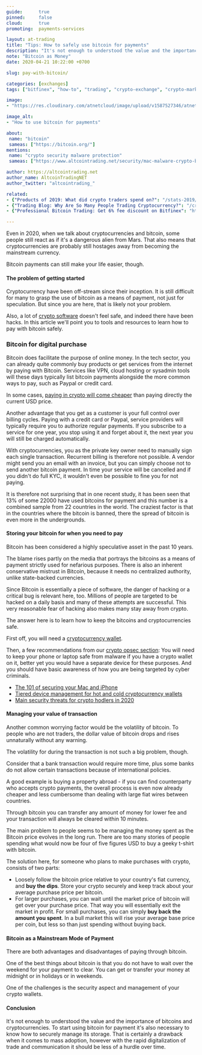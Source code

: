 ```yaml
---
guide:      true
pinned:     false
cloud:      true
promoting:  payments-services

layout: at-trading
title: "Tips: How to safely use bitcoin for payments"
description: "It's not enough to understood the value and the importance of bitcoins and cryptocurrencies. To start using bitcoin for payment it's also necessary to know how to securely manage its storage."
note: "Bitcoin as Money"
date: 2020-04-21 10:22:00 +0700

slug: pay-with-bitcoin/

categories: [exchanges]
tags: ["bitfinex", "how-to", "trading", "crypto-exchange", "crypto-market", "security"]

image:
- "https://res.cloudinary.com/atnetcloud/image/upload/v1587527346/atnet/blog_trading/pay-with-btc_ku4see.jpg"

image_alt:
- "How to use bitcoin for payments"

about:
 name: "bitcoin"
 sameas: ["https://bitcoin.org/"]
mentions:
 name: "crypto security malware protection"
 sameas: ["https://www.altcointrading.net/security/mac-malware-crypto-basic-protection/"]

author: https://altcointrading.net
author_name: AltcoinTradingNET
author_twitter: "altcointrading_"

related:
- {"Products of 2019: What did crypto traders spend on?": "/stats-2019/"}
- {"Trading Blog: Why Are So Many People Trading Cryptocurrency?": "/crypto-trading-growth/"}
- {"Professional Bitcoin Trading: Get 6% fee discount on Bitfinex": "http://bit.ly/the-cat-mouse-game"}

---
```


Even in 2020, when we talk about cryptocurrencies and bitcoin, some people still react as if it's a dangerous alien from Mars. That also means that cryptocurrencies are probably still hostages away from becoming the mainstream currency.

Bitcoin payments can still make your life easier, though.

#### The problem of getting started

Cryptocurrency have been off-stream since their inception. It is still difficult for many to grasp the use of bitcoin as a means of payment, not just for speculation. But since you are here, that is likely not your problem.

Also, a lot of [crypto software](https://crypto-profit.io/) doesn't feel safe, and indeed there have been hacks. In this article we'll point you to tools and resources to learn how to pay with bitcoin safely.

### Bitcoin for digital purchase

Bitcoin does facilitate the purpose of online money. In the tech sector, you can already quite commonly buy products or get services from the internet by paying with Bitcoin. Services like VPN, cloud hosting or sysadmin tools will these days typically list bitcoin payments alongside the more common ways to pay, such as Paypal or credit card.

In some cases, [paying in crypto will come cheaper](http://bit.ly/39Uy3Th) than paying directly the current USD price.

Another advantage that you get as a customer is your full control over billing cycles. Paying with a credit card or Paypal, service providers will typically require you to authorize regular payments. If you subscribe to a service for one year, you stop using it and forget about it, the next year you will still be charged automatically.

With cryptocurrencies, you as the private key owner need to manually sign each single transaction. Recurrent billing is therefore not possible. A vendor might send you an email with an invoice, but you can simply choose not to send another bitcoin payment. In time your service will be cancelled and if you didn't do full KYC, it wouldn't even be possible to fine you for not paying.

It is therefore not surprising that in one recent study, it has been seen that 13% of some 22000 have used bitcoins for payment and this number is a combined sample from 22 countries in the world. The craziest factor is that in the countries where the bitcoin is banned, there the spread of bitcoin is even more in the undergrounds.

#### Storing your bitcoin for when you need to pay

Bitcoin has been considered a highly speculative asset in the past 10 years.

The blame rises partly on the media that portrays the bitcoins as a means of payment strictly used for nefarious purposes. There is also an inherent conservative mistrust in Bitcoin, because it needs no centralized authority, unlike state-backed currencies.

Since Bitcoin is essentially a piece of software, the danger of hacking or a critical bug is relevant here, too. Millions of people are targeted to be hacked on a daily basis and many of these attempts are successful. This very reasonable fear of hacking also makes many stay away from crypto.

The answer here is to learn how to keep the bitcoins and cryptocurrencies safe.

First off, you will need a [cryptocurrency wallet](/crypto-storage-for-traders/).

Then, a few recommendations from our [crypto opsec section](https://www.altcointrading.net/security/): You will need to keep your phone or laptop safe from malware if you have a crypto wallet on it, better yet you would have a separate device for these purposes. And you should have basic awareness of how you are being targeted by cyber criminals.

* [The 101 of securing your Mac and iPhone](https://www.altcointrading.net/security/mac-malware-crypto-basic-protection/)
* [Tiered device management for hot and cold cryptocurrency wallets](https://www.altcointrading.net/security/device-management/)
* [Main security threats for crypto hodlers in 2020](https://www.altcointrading.net/security/threats-cryptotraders-2020/)

#### Managing your value of transaction

Another common worrying factor would be the volatility of bitcoin. To people who are not traders, the dollar value of bitcoin drops and rises unnaturally without any warning.

The volatility for during the transaction is not such a big problem, though.

Consider that a bank transaction would require more time, plus some banks do not allow certain transactions because of international policies.

A good example is buying a property abroad - if you can find counterparty who accepts crypto payments, the overall process is even now already cheaper and less cumbersome than dealing with large fiat wires between countries.

Through bitcoin you can transfer any amount of money for lower fee and your transaction will always be cleared within 10 minutes.

The main problem to people seems to be managing the money spent as the Bitcoin price evolves in the long run. There are too many stories of people spending what would now be four of five figures USD to buy a geeky t-shirt with bitcoin.

The solution here, for someone who plans to make purchases with crypto, consists of two parts:

* Loosely follow the bitcoin price relative to your country's fiat currency, and **buy the dips**. Store your crypto securely and keep track about your average purchase price per bitcoin.
* For larger purchases, you can wait until the market price of bitcoin will get over your purchase price. That way you will essentially exit the market in profit. For small purchases, you can simply **buy back the amount you spent**. In a bull market this will rise your average base price per coin, but less so than just spending without buying back.

#### Bitcoin as a Mainstream Mode of Payment

There are both advantages and disadvantages of paying through bitcoin.

One of the best things about bitcoin is that you do not have to wait over the weekend for your payment to clear. You can get or transfer your money at midnight or in holidays or in weekends.

One of the challenges is the security aspect and management of your crypto wallets.

#### Conclusion

It's not enough to understood the value and the importance of bitcoins and cryptocurrencies. To start using bitcoin for payment it's also necessary to know how to securely manage its storage. That is certainly a drawback when it comes to mass adoption, however with the rapid digitalization of trade and communication it should be less of a hurdle over time.
